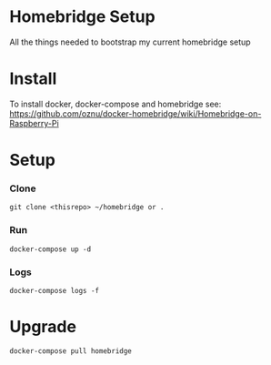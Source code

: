 # Homebridge Setup

All the things needed to bootstrap my current homebridge setup

# Install

To install docker, docker-compose and homebridge see:  
https://github.com/oznu/docker-homebridge/wiki/Homebridge-on-Raspberry-Pi

# Setup

### Clone

```
git clone <thisrepo> ~/homebridge or .
```

### Run

```
docker-compose up -d
```

### Logs

```
docker-compose logs -f
```

# Upgrade

```
docker-compose pull homebridge
```